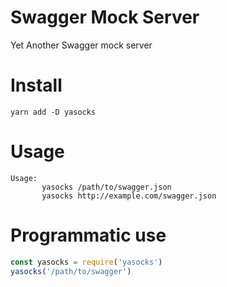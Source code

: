 # Swagger Mock Server

Yet Another Swagger mock server

# Install

```
yarn add -D yasocks
```

# Usage

```
Usage:
       yasocks /path/to/swagger.json
       yasocks http://example.com/swagger.json
```

# Programmatic use

```js
const yasocks = require('yasocks')
yasocks('/path/to/swagger')
```
